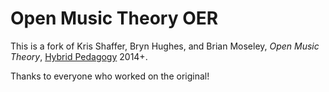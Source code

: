 # Open Music Theory OER

This is a fork of Kris Shaffer, Bryn Hughes, and Brian Moseley, *Open Music Theory*, [Hybrid Pedagogy](http://www.digitalpedagogylab.com/hybridped/) 2014+.

Thanks to everyone who worked on the original!

